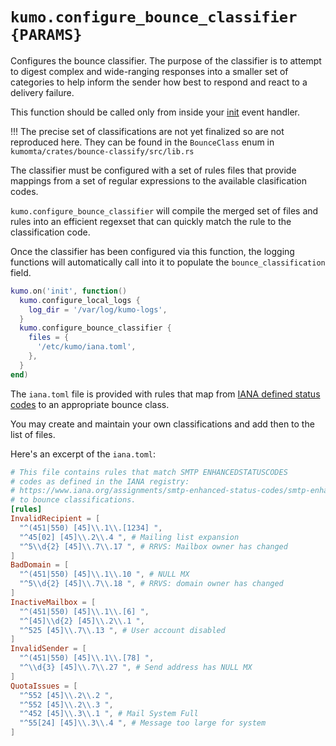 # `kumo.configure_bounce_classifier {PARAMS}`

Configures the bounce classifier. The purpose of the classifier
is to attempt to digest complex and wide-ranging responses into
a smaller set of categories to help inform the sender how best
to respond and react to a delivery failure.

This function should be called only from inside your [init](../events/init.md)
event handler.

!!!
    The precise set of classifications are not yet finalized so are
    not reproduced here. They can be found in the `BounceClass` enum
    in `kumomta/crates/bounce-classify/src/lib.rs`

The classifier must be configured with a set of rules files
that provide mappings from a set of regular expressions to
the available clasification codes.

`kumo.configure_bounce_classifier` will compile the merged
set of files and rules into an efficient regexset that can
quickly match the rule to the classification code.

Once the classifier has been configured via this function,
the logging functions will automatically call into it to
populate the `bounce_classification` field.

```lua
kumo.on('init', function()
  kumo.configure_local_logs {
    log_dir = '/var/log/kumo-logs',
  }
  kumo.configure_bounce_classifier {
    files = {
      '/etc/kumo/iana.toml',
    },
  }
end)
```

The `iana.toml` file is provided with rules that map from
[IANA defined status
codes](https://www.iana.org/assignments/smtp-enhanced-status-codes/smtp-enhanced-status-codes.xhtml)
to an appropriate bounce class.

You may create and maintain your own classifications and add then to the list
of files.

Here's an excerpt of the `iana.toml`:

```toml
# This file contains rules that match SMTP ENHANCEDSTATUSCODES
# codes as defined in the IANA registry:
# https://www.iana.org/assignments/smtp-enhanced-status-codes/smtp-enhanced-status-codes.xhtml
# to bounce classifications.
[rules]
InvalidRecipient = [
  "^(451|550) [45]\\.1\\.[1234] ",
  "^45[02] [45]\\.2\\.4 ", # Mailing list expansion
  "^5\\d{2} [45]\\.7\\.17 ", # RRVS: Mailbox owner has changed
]
BadDomain = [
  "^(451|550) [45]\\.1\\.10 ", # NULL MX
  "^5\\d{2} [45]\\.7\\.18 ", # RRVS: domain owner has changed
]
InactiveMailbox = [
  "^(451|550) [45]\\.1\\.[6] ",
  "^[45]\\d{2} [45]\\.2\\.1 ",
  "^525 [45]\\.7\\.13 ", # User account disabled
]
InvalidSender = [
  "^(451|550) [45]\\.1\\.[78] ",
  "^\\d{3} [45]\\.7\\.27 ", # Send address has NULL MX
]
QuotaIssues = [
  "^552 [45]\\.2\\.2 ",
  "^552 [45]\\.2\\.3 ",
  "^452 [45]\\.3\\.1 ", # Mail System Full
  "^55[24] [45]\\.3\\.4 ", # Message too large for system
]
```

